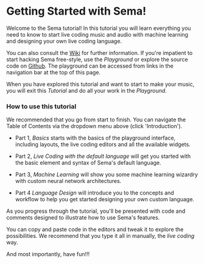 
# Getting Started with Sema!

Welcome to the Sema tutorial! In this tutorial you will learn everything you need to know to start live coding music and audio with machine learning and designing your own live coding language.

You can also consult the [Wiki](https://github.com/mimic-sussex/sema/wiki) for further information. If you're impatient to start hacking Sema free-style, use the *Playground* or explore the source code on [Github](https://github.com/mimic-sussex). The playground can be accessed from links in the navigation bar at the top of this page.

When you have explored this tutorial and want to start to make your music, you will exit this *Tutorial* and do all your work in the *Playground*.

### How to use this tutorial

We recommended that you go from start to finish. You can navigate the Table of Contents via the dropdown menu above (click 'Introduction').

* Part 1, *Basics* starts with the basics of the playground interface, including layouts, the live coding editors and all the available widgets.

* Part 2, *Live Coding with the default language* will get you started with the basic element and syntax of Sema's default language.

* Part 3, *Machine Learning* will show you some machine learning wizardry with custom neural network architectures.

* Part 4 *Language Design* will introduce you to the concepts and workflow to help you get started designing your own custom language.

As you progress through the tutorial, you'll be presented with code and comments designed to illustrate how to use Sema's features.

You can copy and paste code in the editors and tweak it to explore the possibilities.
We recommend that you type it all in manually, the <em>live coding</em> way.

And most importantly, have fun!!!
